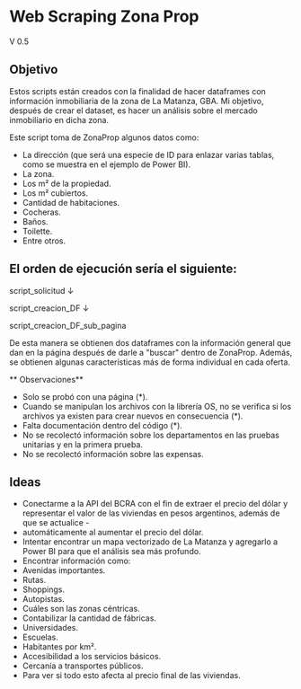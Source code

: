 # Web Scraping Zona Prop
V 0.5

## Objetivo

Estos scripts están creados con la finalidad de hacer dataframes con información inmobiliaria de la zona de La Matanza, GBA. Mi objetivo, después de crear el dataset, es hacer un análisis sobre el mercado inmobiliario en dicha zona.

Este script toma de ZonaProp algunos datos como:

 - La dirección (que será una especie de ID para enlazar varias tablas, como se muestra en el ejemplo de Power BI).
 - La zona.
 -  Los m² de la propiedad.
 - Los m² cubiertos.
 - Cantidad de habitaciones.
 - Cocheras.
 - Baños.
 - Toilette.
 - Entre otros.

## El orden de ejecución sería el siguiente:

script_solicitud ↓

script_creacion_DF ↓

script_creacion_DF_sub_pagina

De esta manera se obtienen dos dataframes con la información general que dan en la página después de darle a "buscar" dentro de ZonaProp. Además, se obtienen algunas características más de forma individual en cada oferta.

** Observaciones**
 - Solo se probó con una página (*).
 - Cuando se manipulan los archivos con la librería OS, no se verifica si los archivos ya existen para crear nuevos en consecuencia (*).
 - Falta documentación dentro del código (*).
 - No se recolectó información sobre los departamentos en las pruebas unitarias y en la primera prueba.
 - No se recolectó información sobre las expensas.
  
## Ideas
 - Conectarme a la API del BCRA con el fin de extraer el precio del dólar y representar el valor de las viviendas en pesos argentinos, además de que se actualice - 
 - automáticamente al aumentar el precio del dólar.
 - Intentar encontrar un mapa vectorizado de La Matanza y agregarlo a Power BI para que el análisis sea más profundo.
 - Encontrar información como:
 - Avenidas importantes.
 - Rutas.
 - Shoppings.
 - Autopistas.
 - Cuáles son las zonas céntricas.
 - Contabilizar la cantidad de fábricas.
 - Universidades.
 - Escuelas.
 - Habitantes por km².
 - Accesibilidad a los servicios básicos.
 - Cercanía a transportes públicos.
 - Para ver si todo esto afecta al precio final de las viviendas.
